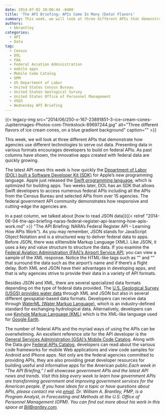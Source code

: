 ```yaml
---
date: 2014-07-02 10:00:44 -0400
title: 'The API Briefing: APIs Come In Many (Data) Flavors'
summary: This week, we will look at three different APIs that demonstrate how agencies use different technologies to serve out data. Presenting data in various formats encourages developers to build on federal APIs. As past columns have shown, the innovative apps created with federal data are quickly growing. The latest API news this week is how
authors:
  - bbrantley
categories:
  - API
  - Data
tag:
  - Census
  - DOL
  - FAA
  - Federal Aviation Administration
  - mobile apps
  - Mobile Code Catalog
  - OPM
  - US Department of Labor
  - United States Census Bureau
  - United States Geological Survey
  - United States Office of Personnel Management
  - USGS
  - Wednesday API Briefing
---
```


{{< legacy-img src="2014/06/250-x-167-23891851-3-ice-cream-cones-Jupiterimages-Photos-com-Thinkstock-89697244.jpg" alt="Three different flavors of ice cream cones, on a blue gradient background" caption="" >}} 

This week, we will look at three different APIs that demonstrate how agencies use different technologies to serve out data. Presenting data in various formats encourages developers to build on federal APIs. As past columns have shown, the innovative apps created with federal data are quickly growing.

The latest API news this week is how quickly the <a href="https://github.com/USDepartmentofLabor/Swift-Federal-Data-SDK" target="_blank">Department of Labor (DOL) built a Software Developer Kit (SDK)</a> for Apple’s new programming language. Apple just released the <a href="https://developer.apple.com/swift/" target="_blank">Swift programming language</a>, which is optimized for building apps. Two weeks later, DOL has an SDK that allows Swift developers to access numerous federal APIs including all the APIs from the Census Bureau and selected APIs from over 15 agencies. The federal government API community demonstrates how responsive and cutting-edge the agencies are.

In a past column, we talked about [how to read JSON data]({{< relref "2014-06-04-the-api-briefing-naras-federal-register-api-learning-how-apis-work.md" >}} "The API Briefing:  NARA’s Federal Register API – Learning How APIs Work"). As you may remember, JSON stands for JavaScript Object Notation and is a structured way to deliver federal data to apps. Before JSON, there was eXtensible Markup Language (XML). Like JSON, it uses a key and value structure to structure the data. If you examine the <a href="http://services.faa.gov/docs/services/airport/#airportStatus" target="_blank">Federal Aviation Administration (FAA)’s Airport Service API</a>, you can view a sample of the XML response. Notice the HTML-like tags such as “<Name>” and “<Delay>” that surround the data such as the airport’s name and if there&#8217;s a flight delay. Both XML and JSON have their advantages in developing apps, and that is why agencies strive to provide their data in a variety of API formats.

Besides JSON and XML, there are several specialized data formats depending on the type of federal data provided. The <a href="http://waterservices.usgs.gov/" target="_blank">U.S. Geological Survey (USGS) provides water data</a> through XML and JSON but also in several different geospatial-based data formats. Developers can receive data through <a href="http://his.cuahsi.org/wofws.html" target="_blank">WaterML (Water Markup Language)</a>, which is an industry-defined standard for exchanging hydrological data. Alternatively, developers can use <a href="http://en.wikipedia.org/wiki/Keyhole_Markup_Language" target="_blank">Keyhole Markup Language (KML)</a> which is the XML-like language used for <a href="https://www.google.com/earth/" target="_blank">Google Earth</a>.

The number of federal APIs and the myriad ways of using the APIs can be overwhelming. An excellent reference site for the API developer is the <a href="http://gsa.github.io/Mobile-Code-Catalog/" target="_blank">General Services Administration (GSA)’s Mobile Code Catalog</a>. Along with the Data.gov <a href="http://www.data.gov/developers/apis" target="_blank">Federal APIs Catalog</a>, developers can read about the various code frameworks for mobile Web applications and view code samples for Android and iPhone apps. Not only are the federal agencies committed to providing APIs, they are also providing great developer resources for building useful and informative apps for the American public._Each week in “The API Briefing,” I will showcase government APIs and the latest API news and trends. Visit this blog every week to learn how government APIs are transforming government and improving government services for the American people. If you have ideas for a topic or have questions about APIs, please contact me via [email](mailto:William.Brantley@opm.gov)._
_Dr. William A. Brantley, PMP, is a Program Analyst, in Forecasting and Methods at the U.S. Office of Personnel Management (OPM). You can find out more about his work in this space at <a href="http://billbrantley.com/" target="_blank">BillBrantley.com</a>._

<div class="copyIcon copy0">
</div>

<div class="pasteIcon paste0">
</div>

<div class="notifyIcon">
</div>